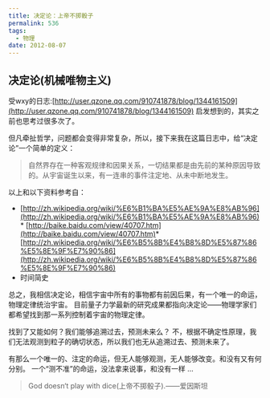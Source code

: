 ```yaml
---
title: 决定论：上帝不掷骰子
permalink: 536
tags:
  - 物理
date: 2012-08-07
---
```


## 决定论(机械唯物主义)

受wxy的日志:[http://user.qzone.qq.com/910741878/blog/1344161509](http://user.qzone.qq.com/910741878/blog/1344161509)
启发想到的，其实之前也思考过很多次了。

但凡牵扯哲学，问题都会变得非常复杂，所以，接下来我在这篇日志中，给“决定论”一个简单的定义：

> 自然界存在一种客观规律和因果关系，一切结果都是由先前的某种原因导致的。从宇宙诞生以来，有一连串的事件注定地、从未中断地发生。

以上和以下资料参考自：

*   [http://zh.wikipedia.org/wiki/%E6%B1%BA%E5%AE%9A%E8%AB%96](http://zh.wikipedia.org/wiki/%E6%B1%BA%E5%AE%9A%E8%AB%96)*   [http://baike.baidu.com/view/40707.htm](http://baike.baidu.com/view/40707.htm)*   [http://zh.wikipedia.org/wiki/%E6%B5%8B%E4%B8%8D%E5%87%86%E5%8E%9F%E7%90%86](http://zh.wikipedia.org/wiki/%E6%B5%8B%E4%B8%8D%E5%87%86%E5%8E%9F%E7%90%86)
*   时间简史

总之，我相信决定论，相信宇宙中所有的事物都有前因后果，有一个唯一的命运，物理定律统治宇宙。
目前量子力学最新的研究成果都指向决定论——物理学家们都希望找到那一系列控制着宇宙的物理定律。

找到了又能如何？我们能够追溯过去，预测未来么？
不，根据不确定性原理，我们无法观测到粒子的确切状态，所以我们也无从追溯过去、预测未来了。

有那么一个唯一的、注定的命运，但无人能够观测，无人能够改变。和没有又有何分别。
一个“测不准”的命运，没法拿来说事，和没有一样 ...

> God doesn‘t play with dice(上帝不掷骰子).——爱因斯坦
